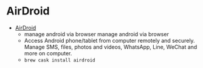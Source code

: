 # AirDroid
- [AirDroid](https://www.airdroid.com/)
  -  manage android via browser manage android via browser
  - Access Android phone/tablet from computer remotely and securely. Manage SMS, files, photos and videos, WhatsApp, Line, WeChat and more on computer.
  - `brew cask install airdroid`

